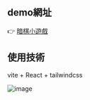 ## demo網址
👉 [暗棋小遊戲](https://changchiao.github.io/dark_chess/)


## 使用技術
vite + React + tailwindcss


![image](https://user-images.githubusercontent.com/24662856/161191608-c884eb9e-ee8c-4e17-985b-de20e3739df7.png)
